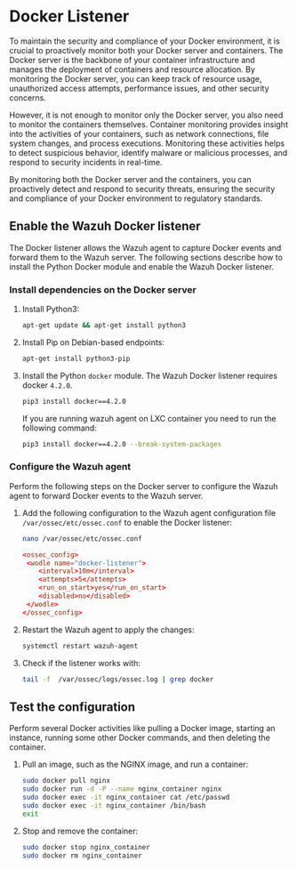 # Docker Listener

To maintain the security and compliance of your Docker environment, it is crucial to proactively monitor both your Docker server and containers. The Docker server is the backbone of your container infrastructure and manages the deployment of containers and resource allocation. By monitoring the Docker server, you can keep track of resource usage, unauthorized access attempts, performance issues, and other security concerns.

However, it is not enough to monitor only the Docker server, you also need to monitor the containers themselves. Container monitoring provides insight into the activities of your containers, such as network connections, file system changes, and process executions. Monitoring these activities helps to detect suspicious behavior, identify malware or malicious processes, and respond to security incidents in real-time.

By monitoring both the Docker server and the containers, you can proactively detect and respond to security threats, ensuring the security and compliance of your Docker environment to regulatory standards.

## Enable the Wazuh Docker listener
The Docker listener allows the Wazuh agent to capture Docker events and forward them to the Wazuh server. The following sections describe how to install the Python Docker module and enable the Wazuh Docker listener.

### Install dependencies on the Docker server
1. Install Python3:
    ```bash
    apt-get update && apt-get install python3
    ```

2. Install Pip on Debian-based endpoints:    
    ```bash
    apt-get install python3-pip
    ```

3. Install the Python <code>docker</code> module. The Wazuh Docker listener requires docker <code>4.2.0</code>.
    ```bash
    pip3 install docker==4.2.0
    ```

    If you are running wazuh agent on LXC container you need to run the following command:
    
    ```bash
    pip3 install docker==4.2.0 --break-system-packages
    ```

### Configure the Wazuh agent
Perform the following steps on the Docker server to configure the Wazuh agent to forward Docker events to the Wazuh server.

1. Add the following configuration to the Wazuh agent configuration file <code>/var/ossec/etc/ossec.conf</code> to enable the Docker listener:
    ```bash
    nano /var/ossec/etc/ossec.conf
    ```
    ```conf
    <ossec_config>
     <wodle name="docker-listener">
        <interval>10m</interval>
        <attempts>5</attempts>
        <run_on_start>yes</run_on_start>
        <disabled>no</disabled>
     </wodle>
    </ossec_config>
    ```

2. Restart the Wazuh agent to apply the changes:

    ```bash
    systemctl restart wazuh-agent
    ```

3. Check if the listener works with:

    ```bash
    tail -f  /var/ossec/logs/ossec.log | grep docker
    ```

## Test the configuration
Perform several Docker activities like pulling a Docker image, starting an instance, running some other Docker commands, and then deleting the container.
1. Pull an image, such as the NGINX image, and run a container:
    ```bash
    sudo docker pull nginx
    sudo docker run -d -P --name nginx_container nginx
    sudo docker exec -it nginx_container cat /etc/passwd
    sudo docker exec -it nginx_container /bin/bash
    exit
    ```

2. Stop and remove the container:

    ```bash
    sudo docker stop nginx_container
    sudo docker rm nginx_container
    ```
